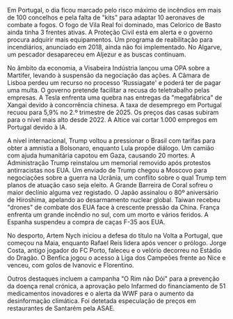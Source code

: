 Em Portugal, o dia ficou marcado pelo risco máximo de incêndios em mais de 100 concelhos e pela falta de "kits" para adaptar 10 aeronaves de combate a fogos. O fogo de Vila Real foi dominado, mas Celorico de Basto ainda tinha 3 frentes ativas. A Proteção Civil está em alerta e o governo procura adquirir mais equipamentos. Um programa de reabilitação para incendiários, anunciado em 2018, ainda não foi implementado. No Algarve, um pescador desapareceu em Aljezur e as buscas continuam.

No âmbito da economia, a Visabeira Indústria lançou uma OPA sobre a Martifer, levando à suspensão da negociação das ações. A Câmara de Lisboa perdeu um recurso no processo 'Russiagate' e poderá ter de pagar uma multa. O governo pretende facilitar a recusa do teletrabalho pelas empresas. A Tesla enfrenta uma quebra nas entregas da "megafábrica" de Xangai devido à concorrência chinesa. A taxa de desemprego em Portugal recuou para 5,9% no 2.º trimestre de 2025. Os preços das casas subiram para o nível mais alto desde 2022. A Altice vai cortar 1.000 empregos em Portugal devido à IA.

A nível internacional, Trump voltou a pressionar o Brasil com tarifas para obter a amnistia a Bolsonaro, enquanto Lula propõe diálogo. Um camião com ajuda humanitária capotou em Gaza, causando 20 mortes. A Administração Trump reinstalou um memorial removido após protestos antirracistas nos EUA. Um enviado de Trump chegou a Moscovo para negociações sobre a guerra na Ucrânia, um conflito sobre o qual Trump tem planos de atuação caso seja eleito. A Grande Barreira de Coral sofreu o maior declínio alguma vez registado. O Japão assinalou o 80º aniversário de Hiroshima, apelando ao desarmamento nuclear global. Taiwan recebeu "drones" de combate dos EUA face à crescente pressão da China. França enfrenta um grande incêndio no sul, com um morto e vários feridos. A Espanha suspendeu a compra de caças F-35 aos EUA.

No desporto, Artem Nych iniciou a defesa do título na Volta a Portugal, que começou na Maia, enquanto Rafael Reis lidera após vencer o prólogo. Jorge Costa, antigo jogador do FC Porto, faleceu e o velório decorreu no Estádio do Dragão. O Benfica jogou o acesso à Liga dos Campeões frente ao Nice e venceu, com golos de Ivanovic e Florentino.

Outros destaques incluem a campanha "O Rim não Dói" para a prevenção da doença renal crónica, a aprovação pelo Infarmed do financiamento de 51 medicamentos inovadores e o alerta da WWF para o aumento da desinformação climática. Foi detetada especulação de preços em restaurantes de Santarém pela ASAE.
